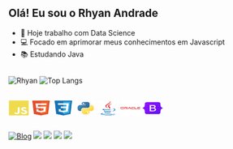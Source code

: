 ## Olá! Eu sou o Rhyan Andrade

- 🔭 Hoje trabalho com Data Science
- 💻 Focado em aprimorar meus conhecimentos em Javascript
- 📚 Estudando Java
  
##
![Rhyan](https://github-readme-stats.vercel.app/api?username=devrhyan&show_icons=true&theme=dracula)
![Top Langs](https://github-readme-stats.vercel.app/api/top-langs/?username=devrhyan&show_icons=true&theme=dracula) <br/>

<div style="display: inline_block"><br>
  <img align="center" alt="Rhyan-Js" height="30" width="40" src="https://raw.githubusercontent.com/devicons/devicon/master/icons/javascript/javascript-plain.svg">
<!--   <img align="center" alt="Rhyan-React" height="30" width="40" src="https://raw.githubusercontent.com/devicons/devicon/master/icons/react/react-original.svg"> -->
  <img align="center" alt="Rhyan-HTML" height="30" width="40" src="https://raw.githubusercontent.com/devicons/devicon/master/icons/html5/html5-original.svg">
  <img align="center" alt="Rhyan-CSS" height="30" width="40" src="https://raw.githubusercontent.com/devicons/devicon/master/icons/css3/css3-original.svg">
  <img align="center" alt="Rhyan-Python" height="30" width="40" src="https://raw.githubusercontent.com/devicons/devicon/master/icons/python/python-original.svg">
  <img align="center" alt="Rhyan-Java" height="30" width="40" src="https://raw.githubusercontent.com/devicons/devicon/master/icons/java/java-original.svg">
  <img align="center" alt="Rhyan-Oracle" height="30" width="40" src="https://raw.githubusercontent.com/devicons/devicon/master/icons/oracle/oracle-original.svg">
  <img align="center" alt="Rhyan-Bootstrap" height="30" width="40" src="https://raw.githubusercontent.com/devicons/devicon/master/icons/bootstrap/bootstrap-original.svg">
</div>

 ##


<div>

[![Blog](https://img.shields.io/badge/RhyanProgramador.com-0A0A0A?style=for-the-badge&logo=devdotto&logoColor=white)](https://devrhyan.github.io/Business-Card/)
  <a href="https://instagram.com/rhyanandrade" target="_blank"><img src="https://img.shields.io/badge/-Instagram-%23E4405F?style=for-the-badge&logo=instagram&logoColor=white" target="_blank"></a>
  <a href="https://discord.g/wagxzStdcR" target="_blank"><img src="https://img.shields.io/badge/Discord-7289DA?style=for-the-badge&logo=discord&logoColor=white" target="_blank"></a> 
  <a href = "rhyan02andrade@gmail.com"><img src="https://img.shields.io/badge/Gmail-D14836?style=for-the-badge&logo=gmail&logoColor=white" target="_blank"></a>
  <a href="https://www.linkedin.com/in/rhyan-andrade-b66b271b9/" target="_blank"><img src="https://img.shields.io/badge/-LinkedIn-%230077B5?style=for-the-badge&logo=linkedin&logoColor=white" target="_blank"></a>
  <!-- <a href="https://wa.me/+5511970352090" target="_blank"><img src="https://img.shields.io/badge/WhatsApp-25D366?style=for-the-badge&logo=whatsapp&logoColor=white" target="_blank"></a> -->

</div>
